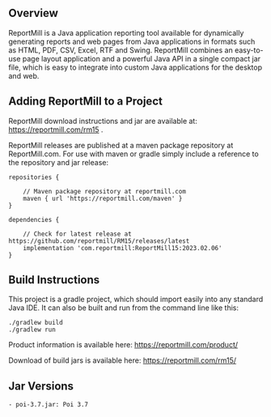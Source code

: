 Overview
--------------------------

ReportMill is a Java application reporting tool available for dynamically generating reports and web pages
from Java applications in formats such as HTML, PDF, CSV, Excel, RTF and Swing. ReportMill combines an
easy-to-use page layout application and a powerful Java API in a single compact jar file, which is easy
to integrate into custom Java applications for the desktop and web.

Adding ReportMill to a Project
--------------------------

ReportMill download instructions and jar are available at: https://reportmill.com/rm15 .

ReportMill releases are published at a maven package repository at ReportMill.com. For use with maven or gradle
simply include a reference to the repository and jar release: 

```
repositories {

    // Maven package repository at reportmill.com
    maven { url 'https://reportmill.com/maven' }
}

dependencies {

    // Check for latest release at https://github.com/reportmill/RM15/releases/latest
    implementation 'com.reportmill:ReportMill15:2023.02.06'
}

```
Build Instructions
--------------------------

This project is a gradle project, which should import easily into any standard Java IDE. It can also be built and run from the command line like this:

    ./gradlew build
    ./gradlew run

Product information is available here: https://reportmill.com/product/

Download of build jars is available here: https://reportmill.com/rm15/

Jar Versions
---------------

	- poi-3.7.jar: Poi 3.7
